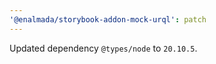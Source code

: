 ```yaml
---
'@enalmada/storybook-addon-mock-urql': patch
---
```


Updated dependency `@types/node` to `20.10.5`.
